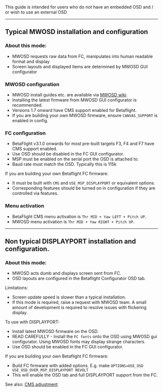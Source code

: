 This guide is intended for users who do not have an embedded OSD and / or wish to use an external OSD

---

## Typical MWOSD installation and configuration

### About this mode:

- MWOSD requests raw data from FC, manipulates into human readable format and display
- Screen layouts and displayed items are determined by MWOSD GUI configurator

### MWOSD configuration

- MWOSD install guides etc. are available via [MWOSD wiki](https://github.com/ShikOfTheRa/scarab-osd/wiki).
- Installing the latest firmware from MWOSD GUI configurator is recommended.
- Versions 1.7 onward have CMS support enabled for Betaflight.
- If you are building your own MWOSD firmware, ensure `CANVAS_SUPPORT` is enabled in config.

### FC configuration

- BetaFlight v3.1.0 onwards for most pre-built targets F3, F4 and F7 have CMS support enabled.
- Use OSD should be disabled in the FC GUI configurator.
- MSP must be enabled on the serial port the OSD is attached to.
- Baud rate must match the OSD. Typically this is 115k

If you are building your own Betaflight FC firmware:

- It must be built with `CMS` and `USE_MSP_DISPLAYPORT` or equivalent options.
- Corresponding features should be turned on in configuration if they are controlled via features.

### Menu activation

- BetaFlight CMS menu activation is `Thr MID + Yaw LEFT + Pitch UP`.
- MWOSD menu activation is `Thr MID + Yaw RIGHT + Pitch UP`.

---

## Non typical DISPLAYPORT installation and configuration.

### About this mode:

- MWOSD acts dumb and displays screen sent from FC.
- OSD layouts are configured in the Betaflight Configurator OSD tab.

Limitations:

- Screen update speed is slower than a typical installation.
- If this mode is required, raise a request with MWOSD team. A small amount of development is required to resolve issues with flickering display.

To use with DISPLAYPORT:

- Install latest MWOSD firmware on the OSD.
- READ CAREFULLY - Install the `FC fonts` onto the OSD using MWOSD gui configurator. Using MWOSD fonts may display strange characters.
- Use OSD should be enabled in the FC GUI configurator.

If you are building your own Betaflight FC firmware:

- Build FC firmware with added options. E.g. make `OPTIONS=USE_OSD USE_OSD_OVER_MSP_DISPLAYPORT REVOLT`
- This will enable the OSD tab and full DISPLAYPORT support from the FC.

See also: [CMS adjustment](OSD-and-CMS-Adjusting-Screen)
